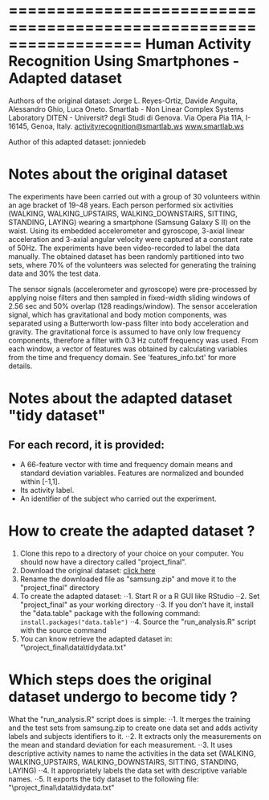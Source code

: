 ==================================================================
Human Activity Recognition Using Smartphones - Adapted dataset 
==================================================================
Authors of the original dataset:
Jorge L. Reyes-Ortiz, Davide Anguita, Alessandro Ghio, Luca Oneto.
Smartlab - Non Linear Complex Systems Laboratory
DITEN - Universit? degli Studi di Genova.
Via Opera Pia 11A, I-16145, Genoa, Italy.
activityrecognition@smartlab.ws
www.smartlab.ws

Author of this adapted dataset: jonniedeb

Notes about the original dataset
==================================================================

The experiments have been carried out with a group of 30 volunteers within an age bracket of 19-48 years. Each person performed six activities (WALKING, WALKING_UPSTAIRS, WALKING_DOWNSTAIRS, SITTING, STANDING, LAYING) wearing a smartphone (Samsung Galaxy S II) on the waist. Using its embedded accelerometer and gyroscope, 3-axial linear acceleration and 3-axial angular velocity were captured at a constant rate of 50Hz. The experiments have been video-recorded to label the data manually. The obtained dataset has been randomly partitioned into two sets, where 70% of the volunteers was selected for generating the training data and 30% the test data. 

The sensor signals (accelerometer and gyroscope) were pre-processed by applying noise filters and then sampled in fixed-width sliding windows of 2.56 sec and 50% overlap (128 readings/window). The sensor acceleration signal, which has gravitational and body motion components, was separated using a Butterworth low-pass filter into body acceleration and gravity. The gravitational force is assumed to have only low frequency components, therefore a filter with 0.3 Hz cutoff frequency was used. From each window, a vector of features was obtained by calculating variables from the time and frequency domain. See 'features_info.txt' for more details. 

Notes about the adapted dataset "tidy dataset"
==============================================

## For each record, it is provided:

- A 66-feature vector with time and frequency domain means
and standard deviation variables. Features are normalized and bounded within [-1,1].
- Its activity label. 
- An identifier of the subject who carried out the experiment.

How to create the adapted dataset ?
==================================================

1. Clone this repo to a directory of your choice on your computer. You should now have a directory called "project_final".
2. Download the original dataset: [click here](https://d396qusza40orc.cloudfront.net/getdata%2Fprojectfiles%2FUCI%20HAR%20Dataset.zip)
3. Rename the downloaded file as "samsung.zip" and move it to the "project_final" directory
4. To create the adapted dataset:
⋅⋅1. Start R or a R GUI like RStudio
⋅⋅2. Set "project_final" as your working directory
⋅⋅3. If you don't have it, install the "data.table" package with the following command: `install.packages("data.table")`
⋅⋅4. Source the "run_analysis.R" script with the source command
5. You can know retrieve the adapted dataset in: "\project_final\data\tidydata.txt"

Which steps does the original dataset undergo to become tidy ?
==============================================================

What the "run_analysis.R" script does is simple:
⋅⋅1. It merges the training and the test sets from samsung.zip to create one data set and adds activity labels and subjects identifiers to it.
⋅⋅2. It extracts only the measurements on the mean and standard deviation for each measurement.
⋅⋅3. It uses descriptive activity names to name the activities in the data set (WALKING, WALKING_UPSTAIRS, WALKING_DOWNSTAIRS, SITTING, STANDING, LAYING)
⋅⋅4. It appropriately labels the data set with descriptive variable names.
⋅⋅5. It exports the tidy dataset to the following file: "\project_final\data\tidydata.txt"


